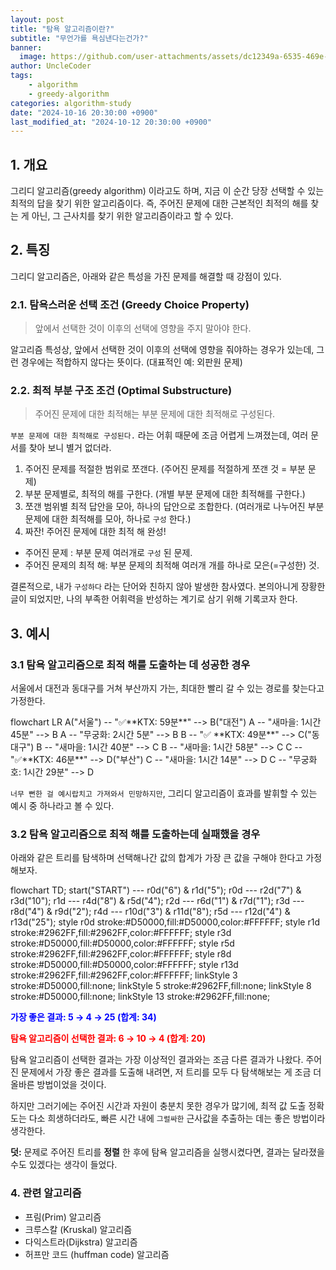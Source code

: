 ```yaml
---
layout: post
title: "탐욕 알고리즘이란?"
subtitle: "무언가를 욕심낸다는건가?"
banner:
  image: https://github.com/user-attachments/assets/dc12349a-6535-469e-a2a5-b035092ec02f
author: UncleCoder
tags:
    - algorithm
    - greedy-algorithm
categories: algorithm-study
date: "2024-10-16 20:30:00 +0900"              
last_modified_at: "2024-10-12 20:30:00 +0900"   
---
```


## 1. 개요
그리디 알고리즘(greedy algorithm) 이라고도 하며, 지금 이 순간 당장 선택할 수 있는 최적의 답을 찾기 위한 알고리즘이다.
즉, 주어진 문제에 대한 근본적인 최적의 해를 찾는 게 아닌, 그 근사치를 찾기 위한 알고리즘이라고 할 수 있다.

## 2. 특징
그리디 알고리즘은, 아래와 같은 특성을 가진 문제를 해결할 때 강점이 있다.
### 2.1. 탐욕스러운 선택 조건 (Greedy Choice Property)
> 앞에서 선택한 것이 이후의 선택에 영향을 주지 말아야 한다.

알고리즘 특성상, 앞에서 선택한 것이 이후의 선택에 영향을 줘야하는 경우가 있는데, 그런 경우에는 적합하지 않다는 뜻이다. (대표적인 예: 외판원 문제)

### 2.2. 최적 부분 구조 조건 (Optimal Substructure)
> 주어진 문제에 대한 최적해는 부분 문제에 대한 최적해로 구성된다.

`부분 문제에 대한 최적해로 구성된다.` 라는 어휘 때문에 조금 어렵게 느껴졌는데, 여러 문서를 찾아 보니 별거 없더라.

1. 주어진 문제를 적절한 범위로 쪼갠다. (주어진 문제를 적절하게 쪼갠 것 = 부분 문제)
2. 부분 문제별로, 최적의 해를 구한다. (개별 부분 문제에 대한 최적해를 구한다.)
3. 쪼갠 범위별 최적 답안을 모아, 하나의 답안으로 조합한다. (여러개로 나누어진 부분 문제에 대한 최적해를 모아, 하나로 `구성` 한다.)
4. 짜잔! 주어진 문제에 대한 최적 해 완성!
  - 주어진 문제 : 부분 문제 여러개로 `구성` 된 문제.
  - 주어진 문제의 최적 해: 부분 문제의 최적해 여러개 개를 하나로 모은(=구성한) 것.

결론적으로, 내가 `구성하다` 라는 단어와 친하지 않아 발생한 참사였다. 본의아니게 장황한 글이 되었지만, 나의 부족한 어휘력을 반성하는 계기로 삼기 위해 기록코자 한다.


## 3. 예시
### 3.1 탐욕 알고리즘으로 최적 해를 도출하는 데 성공한 경우
서울에서 대전과 동대구를 거쳐 부산까지 가는, 최대한 빨리 갈 수 있는 경로를 찾는다고 가정한다.

<div class="mermaid"> 
flowchart LR
    A("서울") -- "✅**KTX: 59분**" --> B("대전")
    A -- "새마을: 1시간 45분" --> B
    A -- "무궁화: 2시간 5분" --> B
    B -- "✅ **KTX: 49분**" --> C("동대구")
    B -- "새마을: 1시간 40분" --> C
    B -- "새마을: 1시간 58분" --> C
    C -- "✅**KTX: 46분**" --> D("부산")
    C -- "새마을: 1시간 14분" --> D
    C -- "무궁화호: 1시간 29분" --> D
</div>


`너무 뻔한 걸 예시랍치고 가져와서 민망하지만`, 그리디 알고리즘이 효과를 발휘할 수 있는 예시 중 하나라고 볼 수 있다.

### 3.2 탐욕 알고리즘으로 최적 해를 도출하는데 실패했을 경우 
아래와 같은 트리를 탐색하며 선택해나간 값의 합계가 가장 큰 값을 구해야 한다고 가정해보자.
<div class="mermaid"> 
flowchart TD;
    start("START") --- r0d("6") & r1d("5");
    r0d --- r2d("7") & r3d("10");
    r1d --- r4d("8") & r5d("4");
    r2d --- r6d("1") & r7d("1");
    r3d --- r8d("4") & r9d("2");
    r4d --- r10d("3") & r11d("8");
    r5d --- r12d("4") & r13d("25");
    style r0d stroke:#D50000,fill:#D50000,color:#FFFFFF;
    style r1d stroke:#2962FF,fill:#2962FF,color:#FFFFFF;
    style r3d stroke:#D50000,fill:#D50000,color:#FFFFFF;
    style r5d stroke:#2962FF,fill:#2962FF,color:#FFFFFF;
    style r8d stroke:#D50000,fill:#D50000,color:#FFFFFF;
    style r13d stroke:#2962FF,fill:#2962FF,color:#FFFFFF;
    linkStyle 3 stroke:#D50000,fill:none;
    linkStyle 5 stroke:#2962FF,fill:none;
    linkStyle 8 stroke:#D50000,fill:none;
    linkStyle 13 stroke:#2962FF,fill:none;
</div>

<span style="color:blue">**가장 좋은 결과: 5 → 4 → 25 (합계: 34)**</span>

<span style="color:red">**탐욕 알고리즘이 선택한 결과: 6 → 10 → 4 (합계: 20)** </span>

탐욕 알고리즘이 선택한 결과는 가장 이상적인 결과와는 조금 다른 결과가 나왔다.
주어진 문제에서 가장 좋은 결과를 도출해 내려면, 저 트리를 모두 다 탐색해보는 게 조금 더 올바른 방법이었을 것이다.

하지만 그러기에는 주어진 시간과 자원이 충분치 못한 경우가 많기에, 최적 값 도출 정확도는 다소 희생하더라도, 빠른 시간 내에 `그럴싸한` 근사값을 추출하는 데는 좋은 방법이라 생각한다.

**덧:** 문제로 주어진 트리를 **정렬** 한 후에 탐욕 알고리즘을 실행시켰다면, 결과는 달라졌을 수도 있겠다는 생각이 들었다.

### 4. 관련 알고리즘
- 프림(Prim) 알고리즘
- 크루스칼 (Kruskal) 알고리즘
- 다익스트라(Dijkstra) 알고리즘
- 허프만 코드 (huffman code) 알고리즘
